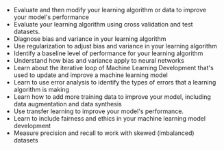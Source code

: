 * Evaluate and then modify your learning algorithm or data to improve your model's performance
* Evaluate your learning algorithm using cross validation and test datasets.
* Diagnose bias and variance in your learning algorithm
* Use regularization to adjust bias and variance in your learning algorithm
* Identify a baseline level of performance for your learning algorithm
* Understand how bias and variance apply to neural networks
* Learn about the iterative loop of Machine Learning Development that's used to update and improve a machine learning model
* Learn to use error analysis to identify the types of errors that a learning algorithm is making
* Learn how to add more training data to improve your model, including data augmentation and data synthesis
* Use transfer learning to improve your model's performance.
* Learn to include fairness and ethics in your machine learning model development
* Measure precision and recall to work with skewed (imbalanced) datasets
